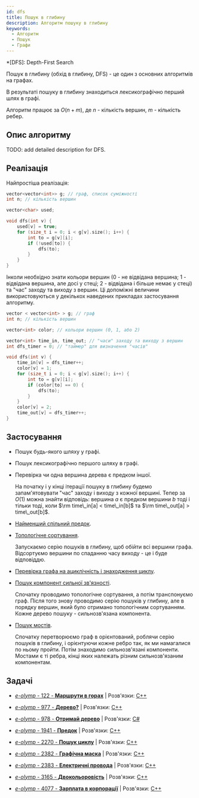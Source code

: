 ```yaml
---
id: dfs
title: Пошук в глибину
description: Алгоритм пошуку в глибину
keywords:
  - Алгоритм
  - Пошук
  - Графи
---
```


*[DFS]: Depth-First Search

Пошук в глибину (обхід в глибину, DFS) - це один з основних алгоритмів на графах.

В результаті пошуку в глибину знаходиться лексикографічно перший шлях в графі.

Алгоритм працює за $O(n+m)$, де $n$ - кількість вершин, $m$ - кількість ребер.

## Опис алгоритму

TODO: add detailed description for DFS.

## Реалізація

Найпростіша реалізація:

<!--- dfs -->
``` cpp
vector<vector<int>> g; // граф, список суміжності
int n; // кількість вершин

vector<char> used;

void dfs(int v) {
    used[v] = true;
    for (size_t i = 0; i < g[v].size(); i++) {
        int to = g[v][i];
        if (!used[to]) {
            dfs(to);
        }
    }
}
```

Інколи необхідно знати кольори вершин (0 - не відвідана вершина; 1 - відвідана вершина, але досі у стеці; 2 - відвідана і більше немає у стеці) та "час" заходу та виходу з вершин. Ці допоміжні величини використовуються у декількох наведених прикладах застосування алгоритму.

<!--- dfs_detailed -->
``` cpp
vector < vector<int> > g; // граф
int n; // кількість вершин

vector<int> color; // кольори вершин (0, 1, або 2)

vector<int> time_in, time_out; // "часи" заходу та виходу з вершин
int dfs_timer = 0; // "таймер" для визначення "часів"

void dfs(int v) {
    time_in[v] = dfs_timer++;
    color[v] = 1;
    for (size_t i = 0; i < g[v].size(); i++) {
        int to = g[v][i];
        if (color[to] == 0) {
            dfs(to);
        }
    }
    color[v] = 2;
    time_out[v] = dfs_timer++;
}
```

## Застосування

* Пошук будь-якого шляху у графі.

* Пошук лексикографічно першого шляху в графі.

* Перевірка чи одна вершина дерева є предком іншої.

    На початку і у кінці ітерації пошуку в глибину будемо запам'ятовувати "час" заходу і виходу з кожної вершині. Тепер за $O(1)$ можна знайти відповідь: вершина $a$ є предком вершини $b$ тоді і тільки тоді, коли $\rm time\_in[a] < time\_in[b]$ та $\rm time\_out[a] > time\_out[b]$.

* [Найменший спільний предок](../graphs/lca).

* [Топологічне сортування](../graphs/topological_sort).

    Запускаємо серію пошуків в глибину, щоб обійти всі вершини графа. Відсортуємо вершини по спаданню часу виходу - це і буде відповіддю.

* [Перевірка графа на ациклічність і знаходження циклу](../graphs/finding_cycle).

* [Пошук компонент сильної зв'язності](strong_connected_components).

    Спочатку проводимо топологічне сортування, а потім транспонуємо граф. Після того знову проводимо серію пошуків у глибину, але в порядку вершин, який було отримано топологічним сортуванням. Кожне дерево пошуку - сильнозв'язана компонента.

* [Пошук мостів](../graphs/bridge_searching).

    Спочатку перетворюємо граф в орієнтований, роблячи серію пошуків в глибину, і орієнтуючи кожне ребро так, як ми намагалися по ньому пройти. Потім знаходимо сильнозв'язані компоненти. Мостами є ті ребра, кінці яких належать різним сильнозв'язаним компонентам.

## Задачі

* [*e-olymp* - 122 - **Маршрути в горах**](https://www.e-olymp.com/uk/problems/122) | Розв'язки: [C++](https://github.com/memo735/e-olymp/blob/master/0000-0999/0122%20-%20Mountain%20routes%20-%20Горные%20маршруты%20-%20Dağlıq%20marşrutlar%20-%20Маршрути%20в%20горах.cpp)

* [*e-olymp* - 977 - **Дерево?**](https://www.e-olymp.com/uk/problems/977) | Розв'язки: [C++](https://github.com/memo735/e-olymp/blob/master/0000-0999/0977%20-%20Is%20it%20a%20Tree%3F%20-%20Дерево%3F.cpp)

* [*e-olymp* - 978 - **Отримай дерево**](https://www.e-olymp.com/uk/problems/978) | Розв'язки: [C#](https://github.com/memo735/e-olymp/blob/master/0000-0999/Problem0978_C%23)

* [*e-olymp* - 1941 - **Предок**](https://www.e-olymp.com/uk/problems/1941) | Розв'язки: [C++](https://github.com/memo735/e-olymp/blob/master/1000-1999/1941%20-%20Parent%20-%20Предок.cpp)

* [*e-olymp* - 2270 - **Пошук циклу**](https://www.e-olymp.com/uk/problems/2270) | Розв'язки: [C++](https://github.com/memo735/e-olymp/blob/master/2000-2999/2270%20-%20Find%20a%20cycle%20-%20Поиск%20цикла%20-%20Пошук%20циклу.cpp)

* [*e-olymp* - 2382 - **Графічна маска**](https://www.e-olymp.com/uk/problems/2382) | Розв'язки: [C++](https://github.com/memo735/e-olymp/blob/master/2000-2999/2382%20-%20Grafix%20Mask%20-%20Графическая%20маска%20-%20Графічна%20маска.cpp)

* [*e-olymp* - 2383 - **Електричні провода**](https://www.e-olymp.com/uk/problems/2383) | Розв'язки: [C++](https://github.com/memo735/e-olymp/blob/master/2000-2999/2383%20-%20Electrical%20Wires%20-%20Электрические%20провода%20-%20Електричні%20провода.cpp)

* [*e-olymp* - 3165 - **Двокольоровість**](https://www.e-olymp.com/uk/problems/3165) | Розв'язки: [C++](https://github.com/memo735/e-olymp/blob/master/3000-3999/3165%20-%20Bicoloring%20-%20Двухцветность%20-%20Двокольоровість.cpp)

* [*e-olymp* - 4077 - **Зарплата в корпорації**](https://www.e-olymp.com/uk/problems/4077) | Розв'язки: [C++](https://github.com/memo735/e-olymp/blob/master/4000-4999/4077%20-%20Corporation%20Salary%20-%20Зарплата%20в%20корпорации%20-%20Şirkətdəki%20əmək%20haqqı%20-%20Зарплата%20в%20корпорації.cpp)
